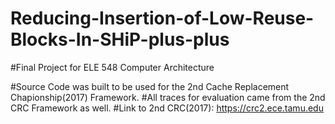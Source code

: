 # Reducing-Insertion-of-Low-Reuse-Blocks-In-SHiP-plus-plus

#Final Project for ELE 548 Computer Architecture

#Source Code was built to be used for the 2nd Cache Replacement Chapionship(2017) Framework.
#All traces for evaluation came from the 2nd CRC Framework as well.
#Link to 2nd CRC(2017): https://crc2.ece.tamu.edu
